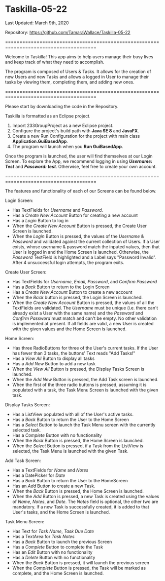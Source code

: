 # Taskilla-05-22

Last Updated: March 9th, 2020

Repository: https://github.com/TamaraWallace/Taskilla-05-22

======================================================================================

Welcome to Taskilla! This app aims to help users manage their busy lives and keep track of what they need to accomplish.

The program is composed of Users & Tasks. It allows for the creation of new Users and new Tasks and allows a logged in User to manage their tasks by viewing them, completing them, and adding new ones.

======================================================================================

Please start by downloading the code in the Repository.


Taskilla is formatted as an Eclipse project.
  1. Import 233GroupProject as a new Eclipse project.
  2. Configure the project's build path with **Java SE 8** and **JavaFX**.
  3. Create a new Run Configuration for the project with main class **Application.GuiBasedApp**.
  4. The program will launch when you **Run GuiBasedApp**.
  
Once the program is launched, the user will find themselves at our Login Screen. To explore the App, we recommend logging in using ***Username: Test*** and ***Password: test***. Otherwise, feel free to create your own account.

======================================================================================

The features and functionality of each of our Screens can be found below.

Login Screen:
  - Has TextFields for *Username* and *Password*.
  - Has a *Create New Account* Button for creating a new account
  - Has a *Login* Button to log in
  - When the *Create New Account* Button is pressed, the Create User Screen is launched.
  - When the *Login* Button is pressed, the values of the *Username* & *Password* and validated against the current collection of Users. If a User exists, whose username & password match the inputed values, then that User is logged in and the Home Screen is launched. Otherwise, the *Password* TextField is highlighted and a Label says "Password Invalid". After 4 unsuccessful login attempts, the program exits.
  
Create User Screen:
  - Has TextFields for *Username*, *Email*, *Password*, and *Confirm Password*
  - Has a *Back* Button to return to the Login Screen
  - Has a *Create New Account* Button to create a new account
  - When the *Back* button is pressed, the Login Screen is launched.
  - When the *Create New Account* Button is pressed, the values of all the TextFields are validated. The *Username* must be unique (i.e. there can't already exist a User with the same name) and the *Password* and *Confirm Password* must match and can't be empty. No other validation is implemented at present. If all fields are valid, a new User is created with the given values and the Home Screen is launched.
  
Home Screen:
  - Has three RadioButtons for three of the User's current tasks. If the User has fewer than 3 tasks, the buttons' Text reads "Add Tasks!"
  - Has a *View All* Button to display all tasks
  - Has a *Add New* Button to add a new task
  - When the *View All* Button is pressed, the Display Tasks Screen is launched.
  - When the *Add New* Button is pressed, the Add Task screen is launched.
  - When the first of the three radio buttons is pressed, assuming it is populated with a task, the Task Menu Screen is launched with the given task.
  
Display Tasks Screen:
  - Has a ListView populated with all of the User's active tasks.
  - Has a *Back* Button to return the User to the Home Screen
  - Has a *Select* Button to launch the Task Menu screen with the currently selected task.
  - Has a *Complete* Button with no functionality
  - When the *Back* Button is pressed, the Home Screen is launched.
  - When the *Select* Button is pressed, if a Task from the ListView is selected, the Task Menu is launched with the given Task.
  
Add Task Screen:
  - Has a TextFields for *Name* and *Notes*
  - Has a DatePicker for *Date*
  - Has a *Back* Button to return the User to the HomeScreen
  - Has an *Add* Button to create a new Task.
  - When the *Back* Button is pressed, the Home Screen is launched.
  - When the *Add* Button is pressed, a new Task is created using the values of *Name*, *Notes*, and *Date*. The *Notes* field is optional, the other two are mandatory. If a new Task is successfully created, it is added to that User's tasks, and the Home Screen is launched.
  
Task Menu Screen:
  - Has Text for *Task Name*, *Task Due Date*
  - Has a TextArea for *Task Notes*
  - Has a *Back* Button to launch the previous Screen
  - Has a *Complete* Button to complete the Task
  - Has an *Edit* Button with no functionality
  - Has a *Delete* Button with no functionality
  - When the *Back* Button is pressed, it will launch the previous screen
  - When the *Complete* Button is pressed, the Task will be marked as complete, and the Home Screen is launched.

